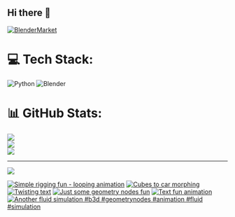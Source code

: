 ## Hi there 👋

<!--
**luckychris/luckychris** is a ✨ _special_ ✨ repository because its `README.md` (this file) appears on your GitHub profile.

Here are some ideas to get you started:

- 🔭 I’m currently working on ...
- 🌱 I’m currently learning ...
- 👯 I’m looking to collaborate on ...
- 🤔 I’m looking for help with ...
- 💬 Ask me about ...
- 📫 How to reach me: https://www.instagram.com/blender.fun/
- 😄 Pronouns: ...
- ⚡ Fun fact: ...
-->


[![BlenderMarket](https://assets.superhivemarket.com/site_assets/blendermarketlogo.png)](https://blendermarket.com/creators/blenderfun)

# 💻 Tech Stack:
![Python](https://img.shields.io/badge/python-3670A0?style=for-the-badge&logo=python&logoColor=ffdd54) ![Blender](https://img.shields.io/badge/blender-%23F5792A.svg?style=for-the-badge&logo=blender&logoColor=white)
# 📊 GitHub Stats:
![](https://github-readme-stats.vercel.app/api?username=luckychris&theme=great-gatsby&hide_border=false&include_all_commits=false&count_private=false)<br/>
![](https://github-readme-streak-stats.herokuapp.com/?user=luckychris&theme=great-gatsby&hide_border=false)<br/>
![](https://github-readme-stats.vercel.app/api/top-langs/?username=luckychris&theme=great-gatsby&hide_border=false&include_all_commits=false&count_private=false&layout=compact)

---
[![](https://visitcount.itsvg.in/api?id=luckychris&icon=0&color=0)](https://visitcount.itsvg.in)

<!-- Proudly created with GPRM ( https://gprm.itsvg.in ) -->

<!-- BEGIN YOUTUBE-CARDS -->
[![Simple rigging fun - looping animation](https://ytcards.demolab.com/?id=odv3ai11LJc&title=Simple+rigging+fun+-+looping+animation&lang=en&timestamp=1751090443&background_color=%230d1117&title_color=%23ffffff&stats_color=%23dedede&max_title_lines=1&width=250&border_radius=5 "Simple rigging fun - looping animation")](https://www.youtube.com/watch?v=odv3ai11LJc)
[![Cubes to car morphing](https://ytcards.demolab.com/?id=VkuhcE6uzwI&title=Cubes+to+car+morphing&lang=en&timestamp=1751011238&background_color=%230d1117&title_color=%23ffffff&stats_color=%23dedede&max_title_lines=1&width=250&border_radius=5 "Cubes to car morphing")](https://www.youtube.com/watch?v=VkuhcE6uzwI)
[![Twisting text](https://ytcards.demolab.com/?id=CChh08bUFK8&title=Twisting+text&lang=en&timestamp=1750932017&background_color=%230d1117&title_color=%23ffffff&stats_color=%23dedede&max_title_lines=1&width=250&border_radius=5 "Twisting text")](https://www.youtube.com/shorts/CChh08bUFK8)
[![Just some geometry nodes fun](https://ytcards.demolab.com/?id=Yj1bpXbWeBU&title=Just+some+geometry+nodes+fun&lang=en&timestamp=1750829111&background_color=%230d1117&title_color=%23ffffff&stats_color=%23dedede&max_title_lines=1&width=250&border_radius=5 "Just some geometry nodes fun")](https://www.youtube.com/shorts/Yj1bpXbWeBU)
[![Text fun animation](https://ytcards.demolab.com/?id=AqMe0y5hpfg&title=Text+fun+animation&lang=en&timestamp=1750785437&background_color=%230d1117&title_color=%23ffffff&stats_color=%23dedede&max_title_lines=1&width=250&border_radius=5 "Text fun animation")](https://www.youtube.com/watch?v=AqMe0y5hpfg)
[![Another fluid simulation  #b3d #geometrynodes #animation #fluid #simulation](https://ytcards.demolab.com/?id=J9kEjzEZyOQ&title=Another+fluid+simulation++%23b3d+%23geometrynodes+%23animation+%23fluid+%23simulation&lang=en&timestamp=1750748414&background_color=%230d1117&title_color=%23ffffff&stats_color=%23dedede&max_title_lines=1&width=250&border_radius=5 "Another fluid simulation  #b3d #geometrynodes #animation #fluid #simulation")](https://www.youtube.com/shorts/J9kEjzEZyOQ)
<!-- END YOUTUBE-CARDS -->

